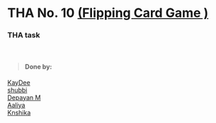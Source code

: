 # THA No. 10 [(Flipping Card Game )](https://www.helpfulgames.com/subjects/brain-training/memory.html)

### THA task

<br>

> #### Done by:
<!-- >  [Name](Repolink)  <br> -->
[KayDee](https://github.com/kaydee0502/devsnest-frontend/tree/master/THA10)<br>
[shubbi](https://github.com/shubbi20/devsnest-project/tree/master/9.devsnest(tha10))<br>
[Depayan M](https://github.com/DepayanMondal/Devsnest-Frontend/tree/main/THA_day_10)<br>
[Aaliya](https://github.com/Aaliya7516/DevsNest/tree/main/Web%20Development/Day-010-JS7-functions)<br>
[Knshika](https://github.com/knshika/Devsnest-frontend/tree/main/Day%2010%20memory%20game)<br>

